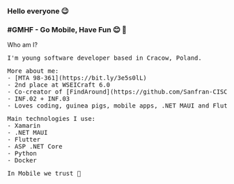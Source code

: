 ### Hello everyone 😉

### #GMHF - Go Mobile, Have Fun 😊 📱

Who am I?
<pre>
I'm young software developer based in Cracow, Poland.
<pre>
More about me:
- [MTA 98-361](https://bit.ly/3e5s0lL)
- 2nd place at WSEICraft 6.0
- Co-creator of [FindAround](https://github.com/Sanfran-CISCO/findaround.git)
- INF.02 + INF.03
- Loves coding, guinea pigs, mobile apps, .NET MAUI and Flutter
<pre>
Main technologies I use:
- Xamarin
- .NET MAUI
- Flutter
- ASP .NET Core
- Python
- Docker
<pre>
In Mobile we trust 📱
